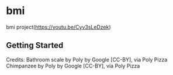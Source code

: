 # bmi

bmi project(https://youtu.be/Cyv3sLeDzek)
## Getting Started
Credits:
Bathroom scale by Poly by Google [CC-BY], via Poly Pizza
Chimpanzee by Poly by Google [CC-BY], via Poly Pizza
